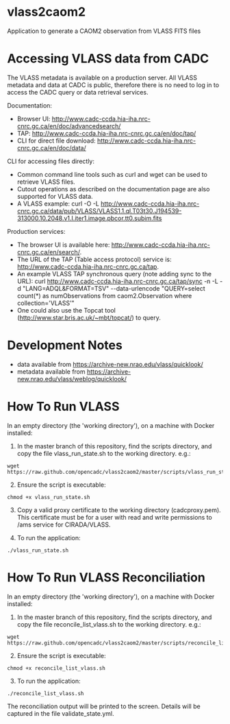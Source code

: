 # vlass2caom2
Application to generate a CAOM2 observation from VLASS FITS files

# Accessing VLASS data from CADC

The VLASS metadata is available on a production server. All VLASS metadata and data at CADC is public, therefore there is no need to log in to access the CADC query or data retrieval services.

Documentation:
  - Browser UI: http://www.cadc-ccda.hia-iha.nrc-cnrc.gc.ca/en/doc/advancedsearch/
  - TAP: http://www.cadc-ccda.hia-iha.nrc-cnrc.gc.ca/en/doc/tap/
  - CLI for direct file download: http://www.cadc-ccda.hia-iha.nrc-cnrc.gc.ca/en/doc/data/

CLI for accessing files directly:
  - Common command line tools such as curl and wget can be used to retrieve VLASS files.
  - Cutout operations as described on the documentation page are also supported for VLASS data.
  - A VLASS example: curl -O -L http://www.cadc-ccda.hia-iha.nrc-cnrc.gc.ca/data/pub/VLASS/VLASS1.1.ql.T03t30.J194539-313000.10.2048.v1.I.iter1.image.pbcor.tt0.subim.fits

Production services:
  - The browser UI is available here: http://www.cadc-ccda.hia-iha.nrc-cnrc.gc.ca/en/search/.
  - The URL of the TAP (Table access protocol) service is: http://www.cadc-ccda.hia-iha.nrc-cnrc.gc.ca/tap.
  - An example VLASS TAP synchronous query (note adding sync to the URL): curl http://www.cadc-ccda.hia-iha.nrc-cnrc.gc.ca/tap/sync -n -L -d "LANG=ADQL&FORMAT=TSV" --data-urlencode "QUERY=select count(*) as numObservations from caom2.Observation where collection='VLASS'"
  - One could also use the Topcat tool (http://www.star.bris.ac.uk/~mbt/topcat/) to query.


# Development Notes

- data available from https://archive-new.nrao.edu/vlass/quicklook/
- metadata available from https://archive-new.nrao.edu/vlass/weblog/quicklook/


# How To Run VLASS

In an empty directory (the 'working directory'), on a machine with Docker installed:

1. In the master branch of this repository, find the scripts directory, and copy the file vlass_run_state.sh to the working directory. e.g.:

  ```
  wget https://raw.github.com/opencadc/vlass2caom2/master/scripts/vlass_run_state.sh
  ```

2. Ensure the script is executable:

```
chmod +x vlass_run_state.sh
```

3. Copy a valid proxy certificate to the working directory (cadcproxy.pem). This certificate must be for a user with read and write permissions to /ams service for CIRADA/VLASS.

4. To run the application:

```
./vlass_run_state.sh
```

# How To Run VLASS Reconciliation

In an empty directory (the 'working directory'), on a machine with Docker installed:

1. In the master branch of this repository, find the scripts directory, and copy the file reconcile_list_vlass.sh to the working directory. e.g.:

  ```
  wget https://raw.github.com/opencadc/vlass2caom2/master/scripts/reconcile_list_vlass.sh
  ```

2. Ensure the script is executable:

```
chmod +x reconcile_list_vlass.sh
```

3. To run the application:

```
./reconcile_list_vlass.sh
```

The reconciliation output will be printed to the screen. Details will be captured in the file validate_state.yml.

